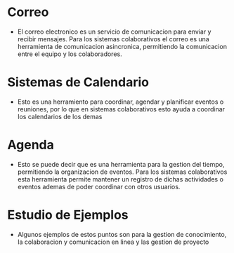 # Correo
- El correo electronico es un servicio de comunicacion para enviar y recibir mensajes. Para los sistemas colaborativos el correo es una herramienta de comunicacion asincronica, permitiendo la comunicacion entre el equipo y los colaboradores.

# Sistemas de Calendario 
- Esto es una herramiento para coordinar, agendar y planificar eventos o reuniones, por lo que en sistemas colaborativos esto ayuda a coordinar los calendarios de los demas 

# Agenda 
- Esto se puede decir que es una herramienta para la gestion del tiempo, permitiendo la organizacion de eventos. Para los sistemas colaborativos esta herramienta permite mantener un registro de dichas actividades o eventos ademas de poder coordinar con otros usuarios.  

# Estudio de Ejemplos 
- Algunos ejemplos de estos puntos son para la gestion de conocimiento, la colaboracion y comunicacion en linea y las gestion de proyecto
